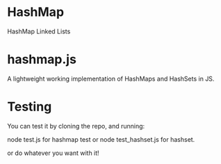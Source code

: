 # HashMap
HashMap Linked Lists
# hashmap.js
A lightweight working implementation of HashMaps and HashSets in JS.

# Testing
You can test it by cloning the repo, and running:

node test.js for hashmap test or node test_hashset.js for hashset.

or do whatever you want with it!

